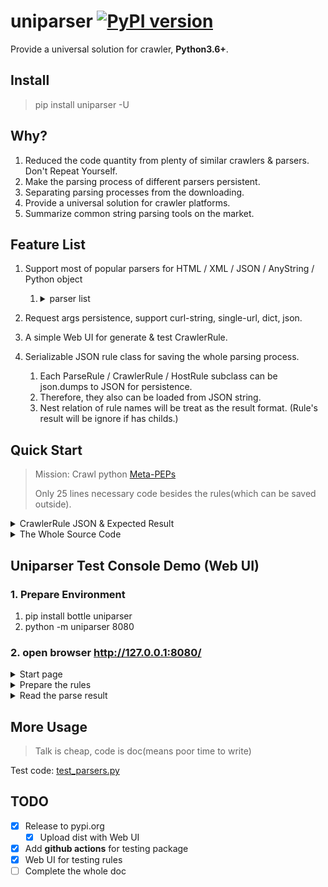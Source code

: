 # uniparser [![PyPI version](https://badge.fury.io/py/uniparser.svg)](https://badge.fury.io/py/uniparser)

Provide a universal solution for crawler, **Python3.6+**.

## Install

> pip install uniparser -U

## Why?

1. Reduced the code quantity from plenty of similar crawlers & parsers.  Don't Repeat Yourself.
2. Make the parsing process of different parsers persistent.
3. Separating parsing processes from the downloading.
4. Provide a universal solution for crawler platforms.
5. Summarize common string parsing tools on the market.

## Feature List

1. Support most of popular parsers for HTML / XML / JSON / AnyString / Python object
   1. <details>
        <summary>parser list</summary>
      
            1. css (HTML)
                1. bs4
            2. xml
                1. lxml
            3. regex
            4. jsonpath
                1. jsonpath_ng
            5. objectpath
                1. objectpath
            6. jmespath
                1. jmespath
            7. time
            8. loader
                1. json / yaml / toml
                    1. toml
                    2. pyyaml
            9. udf
                1. source code for exec & eval which named as **parse**
            10. python
                1. some  common python methods, getitem, split, join...
            11. *waiting for new ones...*
      
      </details>
      
2. Request args persistence, support curl-string, single-url, dict, json.
3. A simple Web UI for generate & test CrawlerRule.
4. Serializable JSON rule class for saving the whole parsing process.
   1. Each ParseRule / CrawlerRule / HostRule subclass can be json.dumps to JSON for persistence.
   2. Therefore, they also can be loaded from JSON string.
   3. Nest relation of rule names will be treat as the result format. (Rule's result will be ignore if has childs.)

## Quick Start

> Mission: Crawl python [Meta-PEPs](https://www.python.org/dev/peps/#id6)
>
> Only 25 lines necessary code besides the rules(which can be saved outside).

<details>
    <summary>CrawlerRule JSON & Expected Result</summary>

```python
crawler = Crawler(
    storage=JSONRuleStorage.loads(
        r'{"www.python.org": {"host": "www.python.org", "crawler_rules": {"main": {"name":"list","request_args":{"method":"get","url":"https://www.python.org/dev/peps/","headers":{"User-Agent":"Mozilla/5.0 (Windows NT 10.0; Win64; x64) AppleWebKit/537.36 (KHTML, like Gecko) Chrome/79.0.3945.130 Safari/537.36"}},"parse_rules":[{"name":"__request__","chain_rules":[["css","#index-by-category #meta-peps-peps-about-peps-or-processes td.num>a","@href"],["re","^/","@https://www.python.org/"],["python","getitem","[:3]"]],"childs":""}],"regex":"^https://www.python.org/dev/peps/$","encoding":""}, "subs": {"name":"detail","request_args":{"method":"get","url":"https://www.python.org/dev/peps/pep-0001/","headers":{"User-Agent":"Mozilla/5.0 (Windows NT 10.0; Win64; x64) AppleWebKit/537.36 (KHTML, like Gecko) Chrome/79.0.3945.130 Safari/537.36"}},"parse_rules":[{"name":"title","chain_rules":[["css","h1.page-title","$text"],["python","getitem","[0]"]],"childs":""}],"regex":"^https://www.python.org/dev/peps/pep-\\d+$","encoding":""}}}}'
    ))
expected_result = {
    'list': {
        '__request__': [
            'https://www.python.org/dev/peps/pep-0001',
            'https://www.python.org/dev/peps/pep-0004',
            'https://www.python.org/dev/peps/pep-0005'
        ],
        '__result__': [{
            'detail': {
                'title': 'PEP 1 -- PEP Purpose and Guidelines'
            }
        }, {
            'detail': {
                'title': 'PEP 4 -- Deprecation of Standard Modules'
            }
        }, {
            'detail': {
                'title': 'PEP 5 -- Guidelines for Language Evolution'
            }
        }]
    }
}

```

</details>

<details>
  <summary>The Whole Source Code</summary>

```python
from uniparser import Crawler, JSONRuleStorage
import asyncio

crawler = Crawler(
    storage=JSONRuleStorage.loads(
        r'{"www.python.org": {"host": "www.python.org", "crawler_rules": {"main": {"name":"list","request_args":{"method":"get","url":"https://www.python.org/dev/peps/","headers":{"User-Agent":"Mozilla/5.0 (Windows NT 10.0; Win64; x64) AppleWebKit/537.36 (KHTML, like Gecko) Chrome/79.0.3945.130 Safari/537.36"}},"parse_rules":[{"name":"__request__","chain_rules":[["css","#index-by-category #meta-peps-peps-about-peps-or-processes td.num>a","@href"],["re","^/","@https://www.python.org/"],["python","getitem","[:3]"]],"childs":""}],"regex":"^https://www.python.org/dev/peps/$","encoding":""}, "subs": {"name":"detail","request_args":{"method":"get","url":"https://www.python.org/dev/peps/pep-0001/","headers":{"User-Agent":"Mozilla/5.0 (Windows NT 10.0; Win64; x64) AppleWebKit/537.36 (KHTML, like Gecko) Chrome/79.0.3945.130 Safari/537.36"}},"parse_rules":[{"name":"title","chain_rules":[["css","h1.page-title","$text"],["python","getitem","[0]"]],"childs":""}],"regex":"^https://www.python.org/dev/peps/pep-\\d+$","encoding":""}}}}'
    ))
expected_result = {
    'list': {
        '__request__': [
            'https://www.python.org/dev/peps/pep-0001',
            'https://www.python.org/dev/peps/pep-0004',
            'https://www.python.org/dev/peps/pep-0005'
        ],
        '__result__': [{
            'detail': {
                'title': 'PEP 1 -- PEP Purpose and Guidelines'
            }
        }, {
            'detail': {
                'title': 'PEP 4 -- Deprecation of Standard Modules'
            }
        }, {
            'detail': {
                'title': 'PEP 5 -- Guidelines for Language Evolution'
            }
        }]
    }
}


def test_sync_crawler():
    # JSON will be saved if file_path!=None

    result = crawler.crawl('https://www.python.org/dev/peps/')
    print('sync result:', result)
    assert result == expected_result


def test_async_crawler():

    async def _test():
        # JSON will be saved if file_path!=None
        result = await crawler.acrawl('https://www.python.org/dev/peps/')
        print('sync result:', result)
        assert result == expected_result

    asyncio.run(_test())


test_sync_crawler()
test_async_crawler()

```

</details>


## Uniparser Test Console Demo (Web UI)

### 1. Prepare Environment

1. pip install bottle uniparser
2. python -m uniparser 8080

### 2. open browser  http://127.0.0.1:8080/ 

<details>
    <summary>Start page</summary>

![1.png](imgs/1.png)

</details>

<details>
    <summary>Prepare the rules</summary>

![2.png](imgs/2.png)

</details>

<details>
    <summary>Read the parse result</summary>

Show result as repr(result)

> {'HelloWorld': {'rule1-get-first-p': 'Customer name: ', 'rule2-get-legends': [' Pizza Size ', ' Pizza Toppings ']}}

As we can see, CrawlerRule's name is the root key, and ParseRule's name as the others.

</details>


## More Usage

> Talk is cheap, code is doc(means poor time to write)

Test code: [test_parsers.py](https://github.com/ClericPy/uniparser/blob/master/test_parsers.py)

## TODO

- [x] Release to pypi.org
  - [x] Upload dist with Web UI
- [x] Add **github actions** for testing package
- [x] Web UI for testing rules
- [ ] Complete the whole doc
